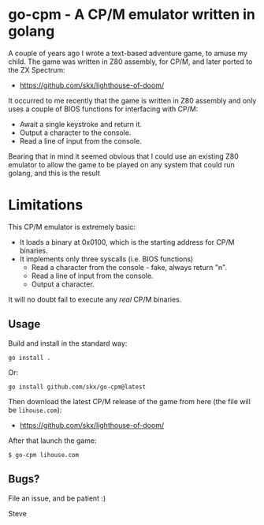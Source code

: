 # go-cpm - A CP/M emulator written in golang

A couple of years ago I wrote a text-based adventure game, to amuse my child.  The game was written in Z80 assembly, for CP/M, and later ported to the ZX Spectrum:

* https://github.com/skx/lighthouse-of-doom/

It occurred to me recently that the game is written in Z80 assembly and only uses a couple of BIOS functions for interfacing with CP/M:

* Await a single keystroke and return it.
* Output a character to the console.
* Read a line of input from the console.

Bearing that in mind it seemed obvious that I could use an existing Z80 emulator to allow the game to be played on any system that could run golang, and this is the result




# Limitations

This CP/M emulator is extremely basic:

* It loads a binary at 0x0100, which is the starting address for CP/M binaries.
* It implements only three syscalls (i.e. BIOS functions)
  * Read a character from the console - fake, always return "n".
  * Read a line of input from the console.
  * Output a character.

It will no doubt fail to execute any _real_ CP/M binaries.



## Usage

Build and install in the standard way:

```
go install .
```

Or:

```
go install github.com/skx/go-cpm@latest
```

Then download the latest CP/M release of the game from here (the file will be `lihouse.com`):

* https://github.com/skx/lighthouse-of-doom/

After that launch the game:

```
$ go-cpm lihouse.com
```



## Bugs?

File an issue, and be patient :)


Steve
